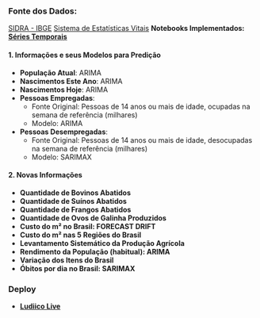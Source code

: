 ### Fonte dos Dados: 
[SIDRA - IBGE](https://sidra.ibge.gov.br/home/pnadcm)
[Sistema de Estatísticas Vitais](https://www.ibge.gov.br/estatisticas/sociais/populacao/9110-estatisticas-do-registro-civil.html?edicao=32267&t=o-que-e)
**Notebooks Implementados: [Séries Temporais](https://felipequentino.quarto.pub/series-temporais/)**

#### 1. Informações e seus Modelos para Predição

- **População Atual**: ARIMA
- **Nascimentos Este Ano**: ARIMA
- **Nascimentos Hoje**: ARIMA
- **Pessoas Empregadas**:
  - Fonte Original: Pessoas de 14 anos ou mais de idade, ocupadas na semana de referência (milhares)
  - Modelo: ARIMA
- **Pessoas Desempregadas**:
  - Fonte Original: Pessoas de 14 anos ou mais de idade, desocupadas na semana de referência (milhares)
  - Modelo: SARIMAX

#### 2. Novas Informações

- **Quantidade de Bovinos Abatidos**
- **Quantidade de Suínos Abatidos**
- **Quantidade de Frangos Abatidos**
- **Quantidade de Ovos de Galinha Produzidos**
- **Custo do m² no Brasil: FORECAST DRIFT** 
- **Custo do m² nas 5 Regiões do Brasil**
- **Levantamento Sistemático da Produção Agrícola**
- **Rendimento da População (habitual): ARIMA**
- **Variação dos Itens do Brasil**
- **Óbitos por dia no Brasil: SARIMAX**

### Deploy
- **[Ludiico Live](https://ludiico-live.vercel.app/)**